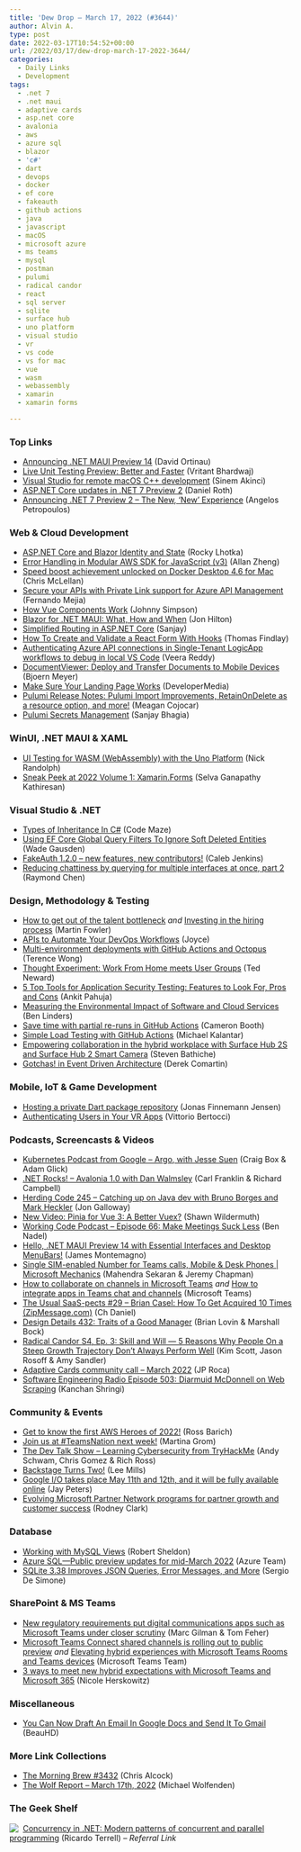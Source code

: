 ```yaml
---
title: 'Dew Drop – March 17, 2022 (#3644)'
author: Alvin A.
type: post
date: 2022-03-17T10:54:52+00:00
url: /2022/03/17/dew-drop-march-17-2022-3644/
categories:
  - Daily Links
  - Development
tags:
  - .net 7
  - .net maui
  - adaptive cards
  - asp.net core
  - avalonia
  - aws
  - azure sql
  - blazor
  - 'c#'
  - dart
  - devops
  - docker
  - ef core
  - fakeauth
  - github actions
  - java
  - javascript
  - macOS
  - microsoft azure
  - ms teams
  - mysql
  - postman
  - pulumi
  - radical candor
  - react
  - sql server
  - sqlite
  - surface hub
  - uno platform
  - visual studio
  - vr
  - vs code
  - vs for mac
  - vue
  - wasm
  - webassembly
  - xamarin
  - xamarin forms

---
```

### <a name="top"></a>Top Links

  * <a href="https://devblogs.microsoft.com/dotnet/dotnet-maui-preview-14/?WT.mc_id=DOP-MVP-4025064" target="_blank" rel="noopener">Announcing .NET MAUI Preview 14</a> (David Ortinau)
  * <a href="https://devblogs.microsoft.com/visualstudio/live-unit-testing-preview-better-and-faster/?WT.mc_id=DOP-MVP-4025064" target="_blank" rel="noopener">Live Unit Testing Preview: Better and Faster</a> (Vritant Bhardwaj)
  * <a href="https://devblogs.microsoft.com/cppblog/visual-studio-for-remote-macos-c-development/?WT.mc_id=DOP-MVP-4025064" target="_blank" rel="noopener">Visual Studio for remote macOS C++ development</a> (Sinem Akinci)
  * <a href="https://devblogs.microsoft.com/dotnet/asp-net-core-updates-in-dotnet-7-preview-2/?WT.mc_id=DOP-MVP-4025064" target="_blank" rel="noopener">ASP.NET Core updates in .NET 7 Preview 2</a> (Daniel Roth)
  * <a href="https://devblogs.microsoft.com/dotnet/announcing-dotnet-7-preview-2/?WT.mc_id=DOP-MVP-4025064" target="_blank" rel="noopener">Announcing .NET 7 Preview 2 – The New, ‘New’ Experience</a> (Angelos Petropoulos)



### <a name="web"></a>Web & Cloud Development

  * <a href="https://blog.lhotka.net/2022/03/16/ASPNET-Core-and-Blazor-Identity-and-State" target="_blank" rel="noopener">ASP.NET Core and Blazor Identity and State</a> (Rocky Lhotka)
  * <a href="https://aws.amazon.com/blogs/developer/service-error-handling-modular-aws-sdk-js/" target="_blank" rel="noopener">Error Handling in Modular AWS SDK for JavaScript (v3)</a> (Allan Zheng)
  * <a href="https://www.docker.com/blog/speed-boost-achievement-unlocked-on-docker-desktop-4-6-for-mac/" target="_blank" rel="noopener">Speed boost achievement unlocked on Docker Desktop 4.6 for Mac</a> (Chris McLellan)
  * <a href="https://azure.microsoft.com/blog/secure-your-apis-with-private-link-support-for-azure-api-management/?WT.mc_id=DOP-MVP-4025064" target="_blank" rel="noopener">Secure your APIs with Private Link support for Azure API Management</a> (Fernando Mejia)
  * <a href="https://dzone.com/articles/how-vue-components-work" target="_blank" rel="noopener">How Vue Components Work</a> (Johnny Simpson)
  * <a href="https://www.telerik.com/blogs/blazor-dotnet-maui-what-how-when" target="_blank" rel="noopener">Blazor for .NET MAUI: What, How and When</a> (Jon Hilton)
  * <a href="https://procodeguide.com/asp-net-core/routing-in-aspnet-core-mvc/" target="_blank" rel="noopener">Simplified Routing in ASP.NET Core</a> (Sanjay)
  * <a href="https://www.telerik.com/blogs/how-to-create-validate-react-form-hooks" target="_blank" rel="noopener">How To Create and Validate a React Form With Hooks</a> (Thomas Findlay)
  * <a href="https://techcommunity.microsoft.com/t5/integrations-on-azure-blog/authenticating-azure-api-connections-in-single-tenant-logicapp/ba-p/3065989?WT.mc_id=DOP-MVP-4025064" target="_blank" rel="noopener">Authenticating Azure API connections in Single-Tenant LogicApp workflows to debug in local VS Code</a> (Veera Reddy)
  * <a href="https://www.textcontrol.com/blog/2022/03/16/documentviewer-deploy-and-transfer-documents-to-mobile-devices/" target="_blank" rel="noopener">DocumentViewer: Deploy and Transfer Documents to Mobile Devices</a> (Bjoern Meyer)
  * <a href="https://developermedia.com/make-sure-your-landing-page-works/" target="_blank" rel="noopener">Make Sure Your Landing Page Works</a> (DeveloperMedia)
  * <a href="https://www.pulumi.com/blog/pulumi-release-notes-69/" target="_blank" rel="noopener">Pulumi Release Notes: Pulumi Import Improvements, RetainOnDelete as a resource option, and more!</a> (Meagan Cojocar)
  * <a href="https://www.pulumi.com/blog/pulumi-secrets-management/" target="_blank" rel="noopener">Pulumi Secrets Management</a> (Sanjay Bhagia)



### <a name="silverlight"></a>WinUI, .NET MAUI & XAML

  * <a href="https://nicksnettravels.builttoroam.com/ui-test-wasm-uno-platform/?utm_source=rss&utm_medium=rss&utm_campaign=ui-test-wasm-uno-platform" target="_blank" rel="noopener">UI Testing for WASM (WebAssembly) with the Uno Platform</a> (Nick Randolph)
  * <a href="https://www.syncfusion.com/blogs/post/sneak-peek-at-2022-volume-1-xamarin-forms.aspx" target="_blank" rel="noopener">Sneak Peek at 2022 Volume 1: Xamarin.Forms</a> (Selva Ganapathy Kathiresan)



### <a name="dotnet"></a>Visual Studio & .NET

  * <a href="https://code-maze.com/csharp-types-of-inheritance/" target="_blank" rel="noopener">Types of Inheritance In C#</a> (Code Maze)
  * <a href="https://dotnetcoretutorials.com/2022/03/17/using-ef-core-global-query-filters-to-ignore-soft-deleted-entities/" target="_blank" rel="noopener">Using EF Core Global Query Filters To Ignore Soft Deleted Entities</a> (Wade Gausden)
  * <a href="https://developingux.com/fakeauth-1-2-new-features/" target="_blank" rel="noopener">FakeAuth 1.2.0 – new features, new contributors!</a> (Caleb Jenkins)
  * <a href="https://devblogs.microsoft.com/oldnewthing/20220316-00/?p=106353" target="_blank" rel="noopener">Reducing chattiness by querying for multiple interfaces at once, part 2</a> (Raymond Chen)



### <a name="design"></a>Design, Methodology & Testing

  * <a href="https://martinfowler.com/articles/bottlenecks-of-scaleups/02-talent.html#exit" target="_blank" rel="noopener">How to get out of the talent bottleneck</a> _and_ <a href="https://martinfowler.com/articles/bottlenecks-of-scaleups/02-talent.html#InvestInTheHiringProcess" target="_blank" rel="noopener">Investing in the hiring process</a> (Martin Fowler)
  * <a href="https://blog.postman.com/apis-to-automate-devops-workflows/" target="_blank" rel="noopener">APIs to Automate Your DevOps Workflows</a> (Joyce)
  * <a href="https://octopus.com/blog/multi-environment-deployments-github-actions" target="_blank" rel="noopener">Multi-environment deployments with GitHub Actions and Octopus</a> (Terence Wong)
  * <a href="http://blogs.tedneward.com/post/thought-x-user-groups-and-remote/" target="_blank" rel="noopener">Thought Experiment: Work From Home meets User Groups</a> (Ted Neward)
  * <a href="https://stackify.com/5-top-tools-for-application-security-testing-features-to-look-for-pros-and-cons/" target="_blank" rel="noopener">5 Top Tools for Application Security Testing: Features to Look For, Pros and Cons</a> (Ankit Pahuja)
  * <a href="https://www.infoq.com/news/2022/03/environmental-impact-software/?utm_campaign=infoq_content&utm_source=infoq&utm_medium=feed&utm_term=global" target="_blank" rel="noopener">Measuring the Environmental Impact of Software and Cloud Services</a> (Ben Linders)
  * <a href="https://github.blog/2022-03-16-save-time-partial-re-runs-github-actions/" target="_blank" rel="noopener">Save time with partial re-runs in GitHub Actions</a> (Cameron Booth)
  * <a href="https://thenewstack.io/simple-load-testing-with-github-actions/" target="_blank" rel="noopener">Simple Load Testing with GitHub Actions</a> (Michael Kalantar)
  * <a href="https://blogs.windows.com/devices/2022/03/16/empowering-collaboration-in-the-hybrid-workplace-with-surface-hub-2s-and-surface-hub-2-smart-camera/?WT.mc_id=WD-MVP-4025064" target="_blank" rel="noopener">Empowering collaboration in the hybrid workplace with Surface Hub 2S and Surface Hub 2 Smart Camera</a> (Steven Bathiche)
  * <a href="https://codeopinion.com/gotchas-in-event-driven-architecture/" target="_blank" rel="noopener">Gotchas! in Event Driven Architecture</a> (Derek Comartin)



### <a name="mobile"></a>Mobile, IoT & Game Development

  * <a href="https://medium.com/dartlang/hosting-a-private-dart-package-repository-774c3c51dff9?source=rss----23738d481ce8---4" target="_blank" rel="noopener">Hosting a private Dart package repository</a> (Jonas Finnemann Jensen)
  * <a href="https://auth0.com/blog/authenticating-users-in-your-vr-apps/" target="_blank" rel="noopener">Authenticating Users in Your VR Apps</a> (Vittorio Bertocci)



### <a name="podcasts"></a>Podcasts, Screencasts & Videos

  * <a href="https://kubernetespodcast.com/episode/172-argo/" target="_blank" rel="noopener">Kubernetes Podcast from Google &#8211; Argo, with Jesse Suen</a> (Craig Box & Adam Glick)
  * <a href="http://www.dotnetrocks.com/default.aspx?ShowNum=1785" target="_blank" rel="noopener">.NET Rocks! &#8211; Avalonia 1.0 with Dan Walmsley</a> (Carl Franklin & Richard Campbell)
  * <a href="https://herdingcode.com/herding-code-245-catching-up-on-java-dev-with-bruno-borges-and-mark-heckler/?utm_source=rss&utm_medium=rss&utm_campaign=herding-code-245-catching-up-on-java-dev-with-bruno-borges-and-mark-heckler" target="_blank" rel="noopener">Herding Code 245 – Catching up on Java dev with Bruno Borges and Mark Heckler</a> (Jon Galloway)
  * <a href="https://wildermuth.com/2022/03/13/pinia-for-vue-3-video/" target="_blank" rel="noopener">New Video: Pinia for Vue 3: A Better Vuex?</a> (Shawn Wildermuth)
  * <a href="https://www.bennadel.com/blog/4230-working-code-podcast-episode-66-make-meetings-suck-less.htm" target="_blank" rel="noopener">Working Code Podcast &#8211; Episode 66: Make Meetings Suck Less</a> (Ben Nadel)
  * <a href="https://www.youtube.com/watch?v=OfzAbxC7m6s" target="_blank" rel="noopener">Hello, .NET MAUI Preview 14 with Essential Interfaces and Desktop MenuBars!</a> (James Montemagno)
  * <a href="http://www.youtube.com/watch?v=7vaXN96RQgk" target="_blank" rel="noopener">Single SIM-enabled Number for Teams calls, Mobile & Desk Phones | Microsoft Mechanics</a> (Mahendra Sekaran & Jeremy Chapman)
  * <a href="http://www.youtube.com/watch?v=UYRQY6An350" target="_blank" rel="noopener">How to collaborate on channels in Microsoft Teams</a> _and_ <a href="http://www.youtube.com/watch?v=vw1KFPomadk" target="_blank" rel="noopener">How to integrate apps in Teams chat and channels</a> (Microsoft Teams)
  * <a href="https://anchor.fm/theusualsaaspects/episodes/29--Brian-Casel-How-To-Get-Acquired-10-Times-ZipMessage-com-e1fp3n8" target="_blank" rel="noopener">The Usual SaaS-pects #29 &#8211; Brian Casel: How To Get Acquired 10 Times (ZipMessage.com)</a> (Ch Daniel)
  * <a href="https://designdetails.fm/episodes/PqjOioFh" target="_blank" rel="noopener">Design Details 432: Traits of a Good Manager</a> (Brian Lovin & Marshall Bock)
  * <a href="https://www.radicalcandor.com/podcast/skill-and-will/" target="_blank" rel="noopener">Radical Candor S4, Ep. 3: Skill and Will — 5 Reasons Why People On a Steep Growth Trajectory Don’t Always Perform Well</a> (Kim Scott, Jason Rosoff & Amy Sandler)
  * <a href="https://techcommunity.microsoft.com/t5/microsoft-365-pnp-blog/adaptive-cards-community-call-march-2022/ba-p/3255252?WT.mc_id=DOP-MVP-4025064" target="_blank" rel="noopener">Adaptive Cards community call – March 2022</a> (JP Roca)
  * <a href="http://se-radio.net/episode-503-diarmuid-mcdonnell-on-web-scraping" target="_blank" rel="noopener">Software Engineering Radio Episode 503: Diarmuid McDonnell on Web Scraping</a> (Kanchan Shringi)



### <a name="events"></a>Community & Events

  * <a href="https://aws.amazon.com/blogs/aws/get-to-know-the-first-aws-heroes-of-2022/" target="_blank" rel="noopener">Get to know the first AWS Heroes of 2022!</a> (Ross Barich)
  * <a href="https://blog.atwork.at/post/TeamsNation-2022" target="_blank" rel="noopener">Join us at #TeamsNation next week!</a> (Martina Grom)
  * <a href="https://www.meetup.com/The-Dev-Talk-Show/events/284666643/" target="_blank" rel="noopener">The Dev Talk Show &#8211; Learning Cybersecurity from TryHackMe</a> (Andy Schwam, Chris Gomez & Rich Ross)
  * <a href="https://backstage.io/blog/2022/03/16/backstage-turns-two.html" target="_blank" rel="noopener">Backstage Turns Two!</a> (Lee Mills)
  * <a href="https://www.theverge.com/2022/3/16/22981868/google-i-o-2022-may-11th-12th-online-virtual" target="_blank" rel="noopener">Google I/O takes place May 11th and 12th, and it will be fully available online</a> (Jay Peters)
  * <a href="https://blogs.microsoft.com/blog/2022/03/16/evolving-microsoft-partner-network-programs-for-partner-growth-and-customer-success/" target="_blank" rel="noopener">Evolving Microsoft Partner Network programs for partner growth and customer success</a> (Rodney Clark)



### <a name="sql"></a>Database

  * <a href="https://www.red-gate.com/simple-talk/databases/mysql/working-with-mysql-views/" target="_blank" rel="noopener">Working with MySQL Views</a> (Robert Sheldon)
  * <a href="https://azure.microsoft.com/en-us/updates/azure-sql-public-preview-updates-for-midmarch-2022/?WT.mc_id=DOP-MVP-4025064" target="_blank" rel="noopener">Azure SQL—Public preview updates for mid-March 2022</a> (Azure Team)
  * <a href="https://www.infoq.com/news/2022/03/sqlite-3-38-json-queries/?utm_campaign=infoq_content&utm_source=infoq&utm_medium=feed&utm_term=global" target="_blank" rel="noopener">SQLite 3.38 Improves JSON Queries, Error Messages, and More</a> (Sergio De Simone)



### <a name="sp"></a>SharePoint & MS Teams

  * <a href="https://cloudblogs.microsoft.com/industry-blog/microsoft-in-business/financial-services/2022/03/16/new-regulatory-requirements-put-digital-communications-apps-such-as-microsoft-teams-under-closer-scrutiny/?WT.mc_id=DOP-MVP-4025064" target="_blank" rel="noopener">New regulatory requirements put digital communications apps such as Microsoft Teams under closer scrutiny</a> (Marc Gilman & Tom Feher)
  * <a href="https://techcommunity.microsoft.com/t5/microsoft-teams-blog/microsoft-teams-connect-shared-channels-is-rolling-out-to-public/ba-p/3252901?WT.mc_id=DOP-MVP-4025064" target="_blank" rel="noopener">Microsoft Teams Connect shared channels is rolling out to public preview</a> _and_ <a href="https://techcommunity.microsoft.com/t5/microsoft-teams-blog/elevating-hybrid-experiences-with-microsoft-teams-rooms-and/ba-p/3248014?WT.mc_id=DOP-MVP-4025064" target="_blank" rel="noopener">Elevating hybrid experiences with Microsoft Teams Rooms and Teams devices</a> (Microsoft Teams Team)
  * <a href="https://www.microsoft.com/en-us/microsoft-365/blog/2022/03/16/3-ways-to-meet-new-hybrid-expectations-with-microsoft-teams-and-microsoft-365/" target="_blank" rel="noopener">3 ways to meet new hybrid expectations with Microsoft Teams and Microsoft 365</a> (Nicole Herskowitz)



### <a name="misc"></a>Miscellaneous

  * <a href="https://tech.slashdot.org/story/22/03/16/2026231/you-can-now-draft-an-email-in-google-docs-and-send-it-to-gmail?utm_source=rss1.0mainlinkanon&utm_medium=feed" target="_blank" rel="noopener">You Can Now Draft An Email In Google Docs and Send It To Gmail</a> (BeauHD)



### <a name="links"></a>More Link Collections

  * <a href="https://blog.cwa.me.uk/2022/03/17/the-morning-brew-3432/" target="_blank" rel="noopener">The Morning Brew #3432</a> (Chris Alcock)
  * <a href="https://michael-wolfenden.github.io/2022/03/17/march-17th-2022/" target="_blank" rel="noopener">The Wolf Report &#8211; March 17th, 2022</a> (Michael Wolfenden)



### <a name="shelf"></a>The Geek Shelf

<a href="https://www.amazon.com/Concurrency-NET-patterns-concurrent-programming/dp/1617292990/?tag=amavin-20" target="_blank" rel="noopener"><img decoding="async" align="left" style="margin: 0px 4px 0px 0px; border: 0px currentcolor; border-image: none; float: left; display: inline; background-image: none;" src="https://m.media-amazon.com/images/I/71CvidGu55L._AC_SY135_.jpg" border="0" /></a>&nbsp;<a href="https://www.amazon.com/Concurrency-NET-patterns-concurrent-programming/dp/1617292990/?tag=amavin-20" target="_blank" rel="noopener">Concurrency in .NET: Modern patterns of concurrent and parallel programming</a> (Ricardo Terrell) _&#8211; Referral Link_